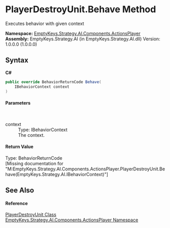 # PlayerDestroyUnit.Behave Method 
 

Executes behavior with given context

**Namespace:**&nbsp;<a href="N_EmptyKeys_Strategy_AI_Components_ActionsPlayer">EmptyKeys.Strategy.AI.Components.ActionsPlayer</a><br />**Assembly:**&nbsp;EmptyKeys.Strategy.AI (in EmptyKeys.Strategy.AI.dll) Version: 1.0.0.0 (1.0.0.0)

## Syntax

**C#**<br />
``` C#
public override BehaviorReturnCode Behave(
	IBehaviorContext context
)
```


#### Parameters
&nbsp;<dl><dt>context</dt><dd>Type: IBehaviorContext<br />The context.</dd></dl>

#### Return Value
Type: BehaviorReturnCode<br />\[Missing <returns> documentation for "M:EmptyKeys.Strategy.AI.Components.ActionsPlayer.PlayerDestroyUnit.Behave(EmptyKeys.Strategy.AI.IBehaviorContext)"\]

## See Also


#### Reference
<a href="T_EmptyKeys_Strategy_AI_Components_ActionsPlayer_PlayerDestroyUnit">PlayerDestroyUnit Class</a><br /><a href="N_EmptyKeys_Strategy_AI_Components_ActionsPlayer">EmptyKeys.Strategy.AI.Components.ActionsPlayer Namespace</a><br />